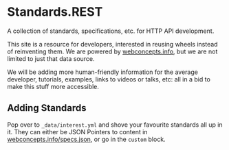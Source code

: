 # Standards.REST

A collection of standards, specifications, etc. for HTTP API development.

This site is a resource for developers, interested in reusing wheels instead of reinventing them. We
are powered by [webconcepts.info](http://webconcepts.info/), but we are not limited to just that data source.

We will be adding more human-friendly information for the average developer, tutorials, examples, links to videos or talks, etc: all in a bid to make this stuff more accessible.

## Adding Standards

Pop over to `_data/interest.yml` and shove your favourite standards all up in it. They can either be JSON Pointers to content in [webconcepts.info/specs.json](http://webconcepts.info/specs.json), or go in the `custom` block.

